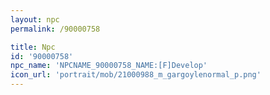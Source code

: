 ```yaml
---
layout: npc
permalink: /90000758

title: Npc
id: '90000758'
npc_name: 'NPCNAME_90000758_NAME:[F]Develop'
icon_url: 'portrait/mob/21000988_m_gargoylenormal_p.png'
---
```

